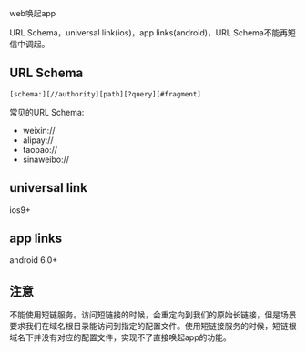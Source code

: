 web唤起app

URL Schema，universal link(ios)，app links(android)，URL Schema不能再短信中调起。

## URL Schema

```
[schema:][//authority][path][?query][#fragment]
```

常见的URL Schema:
- weixin://
- alipay://
- taobao://
- sinaweibo://

## universal link

ios9+

## app links

android 6.0+

## 注意

不能使用短链服务。访问短链接的时候，会重定向到我们的原始长链接，但是场景要求我们在域名根目录能访问到指定的配置文件。使用短链接服务的时候，短链根域名下并没有对应的配置文件，实现不了直接唤起app的功能。


